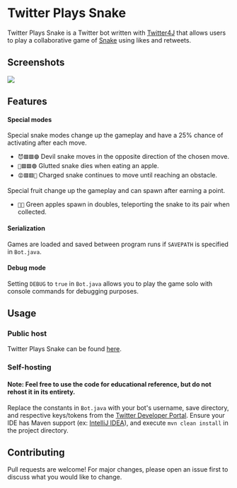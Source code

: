 # Twitter Plays Snake
 
Twitter Plays Snake is a Twitter bot written with [Twitter4J](https://github.com/Twitter4J/Twitter4J) that allows users to play a collaborative game of [Snake](https://en.wikipedia.org/wiki/Snake_(video_game_genre)) using likes and retweets.
## Screenshots
![](https://media.discordapp.net/attachments/729726327544086679/793944106086301726/ezgif.com-gif-maker_3.gif)

## Features
#### Special modes
Special snake modes change up the gameplay and have a 25% chance of activating after each move.
-  ``😈🟪🟪🟣`` Devil snake moves in the opposite direction of the chosen move. 
-  ``🤢🟩🟩🟢`` Glutted snake dies when eating an apple.
-  ``😡🟥🟥🔴`` Charged snake continues to move until reaching an obstacle.

Special fruit change up the gameplay and can spawn after earning a point.
- ``🍏🍏`` Green apples spawn in doubles, teleporting the snake to its pair when collected.

#### Serialization
Games are loaded and saved between program runs if ``SAVEPATH`` is specified in ``Bot.java``.
#### Debug mode
Setting ``DEBUG`` to ``true`` in ``Bot.java`` allows you to play the game solo with console commands for debugging purposes.

## Usage
### Public host
Twitter Plays Snake can be found [here](https://twitter.com/snakegamebot).
### Self-hosting
#### Note: Feel free to use the code for educational reference, but do not rehost it in its entirety.
Replace the constants in ``Bot.java`` with your bot's username, save directory, and respective keys/tokens from the [Twitter Developer Portal](https://developer.twitter.com/en/dashboard). Ensure your IDE has Maven support (ex: [IntelliJ IDEA](https://www.jetbrains.com/idea/)), and execute ``mvn clean install`` in the project directory.


## Contributing
Pull requests are welcome! For major changes, please open an issue first to discuss what you would like to change.
